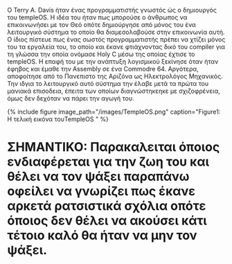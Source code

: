 Ο  Terry A. Davis ήταν ένας προγραμματιστής γνωστός ώς ο δημιουργός του templeOS. Η ιδέα του ήταν πως μπορούσε ο άνθρωπος να επικοινωνήσει με τον Θεό οπότε δημιούργησε από μόνος του ένα 
λειτουργικό σύστημα το οποίο θα διαμεσολαβούσε στην επικοινωνία αυτή. Ο ίδιος πίστευε πως ένας σωστός προγραμματιστής πρέπει να χτίζει μόνος του τα εργαλεία του, το οποίο και έκανε φτιάχνοντας 
δικό του compiler για τη γλώσσα την οποία ονόμασε Holy C μέσω της οποίας έχτισε το templeOS. H επαφή του με την ανάπτυξη λογισμικού ξεκίνησε όταν ήταν έφηβος και έμαθε την Assembly σε ένα
Commodre 64. Αργότερα, αποφοίτησε από το Πανεπιστο της Αριζόνα ως Ηλεκτρολόγος Μηχανικός. Την ιδγια το λειτουργικό αυτό σύστημα την έλαβε μετά τα πρώτα του μανιακά επισοδεια, έπειτα των
οποίων διαγνώστηκεηκε με σχιζοφρένεια, όμως δεν δεχόταν να πάρει την αγωγή του. 

{% include figure image_path="/images/TempleOS.png" caption="Figure1: Η τελική εικόνα τουTempleOS " %}

# ΣΗΜΑΝΤΙΚΟ: Παρακαλειται όποιος ενδιαφέρεται για την ζωη του και θέλει να τον ψάξει παραπάνω οφείλει να γνωρίζει  πως έκανε αρκετά ρατσιστικά σχόλια οπότε όποιος δεν θέλει να ακούσει κάτι τέτοιο καλό θα ήταν να μην τον ψάξει.
